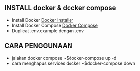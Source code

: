 ## INSTALL docker & docker compose
- Install Docker <a href="https://docs.docker.com/install/">Docker Installer</a>
- Install Docker Compose <a href="https://docs.docker.com/compose/install/">Docker Compose</a>
- Duplicat .env.example dengan .env

## CARA PENGGUNAAN
- jalakan docker compose
~$docker-compose up -d
- cara menghapus services docker
~$docker-compose down
